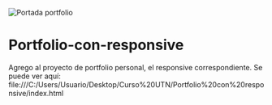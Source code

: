 ![Portada portfolio](https://user-images.githubusercontent.com/116380765/212686673-57545984-2bb4-47d1-9ddb-117ac5f0f3f8.png)
# Portfolio-con-responsive
Agrego al proyecto de portfolio personal, el responsive correspondiente.
Se puede ver aquí: file:///C:/Users/Usuario/Desktop/Curso%20UTN/Portfolio%20con%20responsive/index.html

